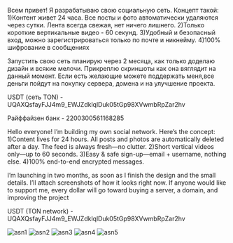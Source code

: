 Всем привет!
Я разрабатываю свою социальную сеть.
Концепт такой:
1)Контент живет 24 часа. Все посты и фото автоматически удаляются через сутки. Лента всегда свежая, нет ничего лишнего.
2)Только короткие вертикальные видео - 60 секунд.
3)Удобный и безопасный вход, можно зарегистрироваться только по почте и никнейму.
4)100% шифрование в сообщениях

Запустить свою сеть планирую через 2 месяца, как только доделаю дизайн и всякие мелочи. Прикреплю скриншоты как она вяглядит на данный момент.
Если есть желающие можете поддержать меня,все деньги пойдут на покупку сервера, домена и на улучшение проекта. 

USDT (сеть TON) - UQAXQsfayFJJ4m9_EWJZdklqlDuk05tGp98XVwmbRpZar2hv

Райффайзен банк - 2200300561168285



Hello everyone!
I’m building my own social network. 
Here’s the concept:
1)Content lives for 24 hours. All posts and photos are automatically deleted after a day. The feed is always fresh—no clutter.
2)Short vertical videos only—up to 60 seconds.
3)Easy & safe sign-up—email + username, nothing else.
4)100% end-to-end encrypted messages.

I’m launching in two months, as soon as I finish the design and the small details. I’ll attach screenshots of how it looks right now.
If anyone would like to support me, every dollar will go toward buying a server, a domain, and improving the project

USDT (TON network) - UQAXQsfayFJJ4m9_EWJZdklqlDuk05tGp98XVwmbRpZar2hv 

![asn1](https://github.com/user-attachments/assets/9e64933f-0ace-480f-bd09-9484864a61ae)
![asn2](https://github.com/user-attachments/assets/3de05c96-cd7b-4505-ace0-90b7d918015d)
![asn3](https://github.com/user-attachments/assets/a407bf57-0095-4780-9131-97ea9ee30f24)
![asn4](https://github.com/user-attachments/assets/d8c88c3f-7396-49fb-9795-5aaf8605959d)
![asn5](https://github.com/user-attachments/assets/dadbc9ef-8f9f-41cd-bcec-dd84c36dd1ad)
